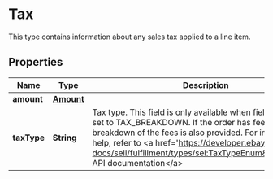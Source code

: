 

# Tax

This type contains information about any sales tax applied to a line item.
## Properties

Name | Type | Description | Notes
------------ | ------------- | ------------- | -------------
**amount** | [**Amount**](Amount.md) |  |  [optional]
**taxType** | **String** | Tax type. This field is only available when fieldGroups is set to TAX_BREAKDOWN. If the order has fees, a breakdown of the fees is also provided. For implementation help, refer to &lt;a href&#x3D;&#39;https://developer.ebay.com/api-docs/sell/fulfillment/types/sel:TaxTypeEnum&#39;&gt;eBay API documentation&lt;/a&gt; |  [optional]



